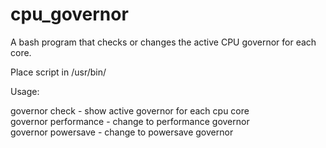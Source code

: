 # cpu_governor

A bash program that checks or changes the active CPU governor for each core.

Place script in /usr/bin/

Usage:

governor check       - show active governor for each cpu core <br />
governor performance - change to performance governor <br />
governor powersave   - change to powersave governor <br />
